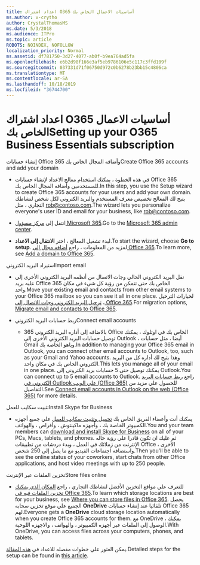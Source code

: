 ```yaml
---
title: اعداد اشتراك O365 أساسيات الاعمال الخاص بك
ms.author: v-crytho
author: CrystalThomasMS
ms.date: 5/3/2018
ms.audience: ITPro
ms.topic: article
ROBOTS: NOINDEX, NOFOLLOW
localization_priority: Normal
ms.assetid: df781750-3d27-4077-ab0f-b9ea764ad5fa
ms.openlocfilehash: e6b2d98f166e3af5eb9786106e5c117c3ffd109f
ms.sourcegitcommit: 037331d71f06750d972c0b6278b23bb15c4806ca
ms.translationtype: MT
ms.contentlocale: ar-SA
ms.lasthandoff: 10/18/2019
ms.locfileid: "36744700"
---
```

# <a name="setting-up-your-o365-business-essentials-subscription"></a><span data-ttu-id="11f10-102">اعداد اشتراك O365 أساسيات الاعمال الخاص بك</span><span class="sxs-lookup"><span data-stu-id="11f10-102">Setting up your O365 Business Essentials subscription</span></span>

<span data-ttu-id="11f10-103">إنشاء حسابات Office 365 وأضافه المجال الخاص بك</span><span class="sxs-lookup"><span data-stu-id="11f10-103">Create Office 365 accounts and add your domain</span></span>
  
- <span data-ttu-id="11f10-104">في هذه الخطوة ، يمكنك استخدام معالج الاعداد لإنشاء حسابات Office 365 للمستخدمين وأضافه المجال الخاص بك.</span><span class="sxs-lookup"><span data-stu-id="11f10-104">In this step, you use the Setup wizard to create Office 365 accounts for your users and add your own domain.</span></span> <span data-ttu-id="11f10-105">يتيح لك المعالج تخصيص معرف المستخدم والبريد الكتروني لكل شخص لنشاطك التجاري ، مثل [rob@contoso.com](mailto:rob@contoso.com).</span><span class="sxs-lookup"><span data-stu-id="11f10-105">The wizard lets you personalize everyone's user ID and email for your business, like [rob@contoso.com](mailto:rob@contoso.com).</span></span>
    
- <span data-ttu-id="11f10-106">انتقل إلى [مركز مسؤول Microsoft 365](https://login.partner.microsoftonline.cn/).</span><span class="sxs-lookup"><span data-stu-id="11f10-106">Go to the [Microsoft 365 admin center](https://login.partner.microsoftonline.cn/).</span></span>
    
- <span data-ttu-id="11f10-107">لبدء تشغيل المعالج ، اختر **الانتقال إلى الاعداد**.</span><span class="sxs-lookup"><span data-stu-id="11f10-107">To start the wizard, choose **Go to setup**.</span></span> <span data-ttu-id="11f10-108">لمزيد من المعلومات ، راجع [أضافه مجال إلى Office 365](https://docs.microsoft.com/office365/admin/setup/add-domain).</span><span class="sxs-lookup"><span data-stu-id="11f10-108">To learn more, see [Add a domain to Office 365](https://docs.microsoft.com/office365/admin/setup/add-domain).</span></span>
    
<span data-ttu-id="11f10-109">استيراد البريد الكتروني</span><span class="sxs-lookup"><span data-stu-id="11f10-109">Import email</span></span>
  
- <span data-ttu-id="11f10-110">نقل البريد الكتروني الحالي وجات الاتصال من أنظمه البريد الكتروني الأخرى إلى علبه بريد Office 365 الخاص بك حتى تتمكن من رؤية كل شيء في مكان واحد.</span><span class="sxs-lookup"><span data-stu-id="11f10-110">Move your existing email and contacts from other email systems to your Office 365 mailbox so you can see it all in one place.</span></span> <span data-ttu-id="11f10-111">لخيارات الترحيل ، [ترحيل البريد الكتروني وجات الاتصال إلى Office 365](https://docs.microsoft.com/office365/admin/setup/migrate-email-and-contacts-admin).</span><span class="sxs-lookup"><span data-stu-id="11f10-111">For migration options, [Migrate email and contacts to Office 365](https://docs.microsoft.com/office365/admin/setup/migrate-email-and-contacts-admin).</span></span>
    
- <span data-ttu-id="11f10-112">ربط حسابات البريد الكتروني</span><span class="sxs-lookup"><span data-stu-id="11f10-112">Connect email accounts</span></span>
    
  - <span data-ttu-id="11f10-113">بالاضافه إلى أداره البريد الكتروني 365 Office الخاص بك في اوتلوك ، يمكنك توصيل حسابات البريد الكتروني الأخرى إلى Outlook ، أيضا ، مثل حسابات Gmail وياهو الخاصة بك.</span><span class="sxs-lookup"><span data-stu-id="11f10-113">In addition to managing your Office 365 email in Outlook, you can connect other email accounts to Outlook, too, such as your Gmail and Yahoo accounts.</span></span> <span data-ttu-id="11f10-114">وهذا يتيح لك أداره كل من البريد الكتروني الخاص بك في مكان واحد.</span><span class="sxs-lookup"><span data-stu-id="11f10-114">This lets you manage all of your email in one place.</span></span> <span data-ttu-id="11f10-115">يمكنك توصيل حتى 5 حسابات بريد الكتروني إلى Outlook.</span><span class="sxs-lookup"><span data-stu-id="11f10-115">You can connect up to 5 email accounts to Outlook.</span></span> <span data-ttu-id="11f10-116">راجع [ربط حسابات البريد الكتروني في Outlook علي الويب (Office 365)](https://support.office.com/Article/Connect-email-accounts-in-Outlook-on-the-web-Office-365-d7012ff0-924f-4f78-8aca-c3912d886c4d) للحصول علي مزيد من التفاصيل.</span><span class="sxs-lookup"><span data-stu-id="11f10-116">See [Connect email accounts in Outlook on the web (Office 365)](https://support.office.com/Article/Connect-email-accounts-in-Outlook-on-the-web-Office-365-d7012ff0-924f-4f78-8aca-c3912d886c4d) for more details.</span></span> 
    
<span data-ttu-id="11f10-117">تثبيت سكايب للعمل</span><span class="sxs-lookup"><span data-stu-id="11f10-117">Install Skype for Business</span></span>
  
- <span data-ttu-id="11f10-118">يمكنك أنت وأعضاء الفريق الخاص بك [تحميل وتثبيت سكايب للعمل](https://support.office.com/Article/download-and-install-Skype-for-Business-8a0d4da8-9d58-44f9-9759-5c8f340cb3fb) علي جميع أجهزه الكمبيوتر الخاصة بك ، وأجهزه ماكينتوش ، وأقراص ، والهواتف.</span><span class="sxs-lookup"><span data-stu-id="11f10-118">You and your team members can [download and install Skype for Business](https://support.office.com/Article/download-and-install-Skype-for-Business-8a0d4da8-9d58-44f9-9759-5c8f340cb3fb) on all of your PCs, Macs, tablets, and phones.</span></span> <span data-ttu-id="11f10-119">ثم عليك ان تكون قادرا علي رؤية حاله الإنترنت من زملائك في العمل ، وبدء دردشات من تطبيقات Office الأخرى ، واستضافه اجتماعات الفيديو مع ما يصل إلى 250 شخص.</span><span class="sxs-lookup"><span data-stu-id="11f10-119">Then you'll be able to see the online status of your coworkers, start chats from other Office applications, and host video meetings with up to 250 people.</span></span> 
    
<span data-ttu-id="11f10-120">تخزين الملفات عبر الإنترنت</span><span class="sxs-lookup"><span data-stu-id="11f10-120">Store files online</span></span>
  
- <span data-ttu-id="11f10-121">للتعرف علي مواقع التخزين الأفضل لنشاطك التجاري ، راجع [المكان الذي يمكنك تخزين الملفات فيه في Office 365](https://support.office.com/article/c7c20284-bc94-47f4-9728-d28e9daf0790.aspx).</span><span class="sxs-lookup"><span data-stu-id="11f10-121">To learn which storage locations are best for your business, see [Where you can store files in Office 365](https://support.office.com/article/c7c20284-bc94-47f4-9728-d28e9daf0790.aspx).</span></span> <span data-ttu-id="11f10-122">يحصل الجميع علي موقع تخزين سحابه **OneDrive** تلقائيا عند إنشاء حسابات Office 365 لهم.</span><span class="sxs-lookup"><span data-stu-id="11f10-122">Everyone gets a **OneDrive** cloud storage location automatically when you create Office 365 accounts for them.</span></span> <span data-ttu-id="11f10-123">مع OneDrive ، يمكنك الوصول إلى الملفات عبر أجهزه الكمبيوتر ، والهواتف ، والاجهزه اللوحية.</span><span class="sxs-lookup"><span data-stu-id="11f10-123">With OneDrive, you can access files across your computers, phones, and tablets.</span></span> 
    
<span data-ttu-id="11f10-124">يمكن العثور علي خطوات مفصله للاعداد في [هذه المقالة](https://docs.microsoft.com/office365/admin/setup/setup).</span><span class="sxs-lookup"><span data-stu-id="11f10-124">Detailed steps for the setup can be found in [this article](https://docs.microsoft.com/office365/admin/setup/setup).</span></span>
  

